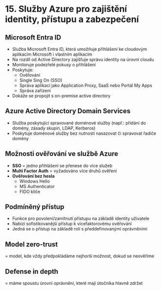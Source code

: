 # 15. Služby Azure pro zajištění identity, přístupu a zabezpečení
## Microsoft Entra ID
- Služba Microsoft Entra ID, která umožňuje přihlášení ke cloudovým aplikacím Microsoft i vlastním aplikacím
- Na rozdíl od Active Directory zajišťuje správu identity na úrovni cloudu
- Monitoruje podezřelé pokusy o přihlášení
- Poskytuje:
	- Ověřování
	- Single Sing On (SSO)
	- Správa aplikací jako Application Proxy, SaaS nebo Portál My Apps
	- Správa zařízení
- Dokáže se propojit s on-premise active directory

## Azure Active Directory Domain Services
- Služba poskytující spravované doménové služby (např.: přidání do domény, zásady skupin, LDAP, Kerberos)
- Poskytuje doménové služby bez nutnosti nasazovat či spravovat řadiče domény

## Možnosti ověřování ve službě Azure
- **SSO** = jedno přihlášení se přenese do více služeb
- **Multi Factor Auth** = vyžadováno více druhů ověření
- **Ověřování bez hesla**
	- Windows Hello
	- MS Authenticator
	- FIDO klíče

## Podmíněný přístup
- Funkce pro povolení/zamítnutí přístupu na základě identity uživatele
- Nabízí sofistikovanější přístup k vícefaktorovému ověřování
- Jedná se o přístup na základě rolí s předdefinovanými oprávněními

## Model zero-trust
= model, kde vždy předpokládáme nejhorší možnost, dokud se neověříme

## Defense in depth
= máme spoustu úrovní oprávnění, které mají útočníka hlavně zdržet